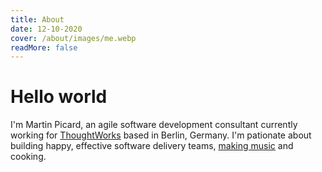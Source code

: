 ```yaml
---
title: About
date: 12-10-2020
cover: /about/images/me.webp
readMore: false
---
```


# Hello world

I'm Martin Picard, an agile software development consultant currently working for [ThoughtWorks](https://thoughtworks.com) based in Berlin, Germany. I'm pationate about building happy, effective software delivery teams, [making music](https://soundcloud.com/martin_andre) and cooking.

